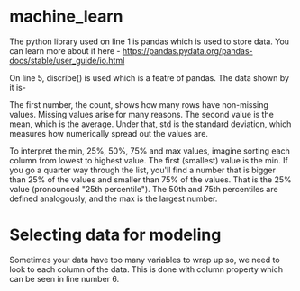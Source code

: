 # machine_learn

The python library used on line 1 is pandas which is used to store data. You can learn more about it here - https://pandas.pydata.org/pandas-docs/stable/user_guide/io.html 

On line 5, discribe() is used which is a featre of pandas. The data shown by it is-

The first number, the count, shows how many rows have non-missing values.
Missing values arise for many reasons.
The second value is the mean, which is the average. Under that, std is the standard deviation, which measures how numerically spread out the values are.

To interpret the min, 25%, 50%, 75% and max values, imagine sorting each column from lowest to highest value. The first (smallest) value is the min. If you go a quarter way through the list, 
you'll find a number that is bigger than 25% of the values and smaller than 75% of the values. That is the 25% value (pronounced "25th percentile"). The 50th and 75th percentiles are defined analogously, 
and the max is the largest number.


# Selecting data for modeling
Sometimes your data have too many variables to wrap up so, we need to look to each column of the data. This is done with column property which can be seen in line number 6.

